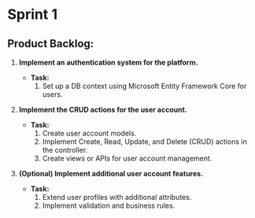 # Sprint 1

## Product Backlog:

1. **Implement an authentication system for the platform.**

   - **Task:**
     1. Set up a DB context using Microsoft Entity Framework Core for users.

2. **Implement the CRUD actions for the user account.**

   - **Task:**
     1. Create user account models.
     2. Implement Create, Read, Update, and Delete (CRUD) actions in the controller.
     3. Create views or APIs for user account management.

3. **(Optional) Implement additional user account features.**
   - **Task:**
     1. Extend user profiles with additional attributes.
     2. Implement validation and business rules.
